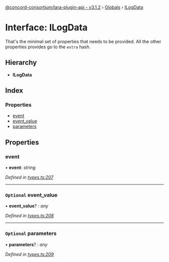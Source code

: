 [@concord-consortium/lara-plugin-api - v3.1.2](../README.md) › [Globals](../globals.md) › [ILogData](ilogdata.md)

# Interface: ILogData

That's the minimal set of properties that needs to be provided.
All the other properties provides go to the `extra` hash.

## Hierarchy

* **ILogData**

## Index

### Properties

* [event](ilogdata.md#event)
* [event_value](ilogdata.md#optional-event_value)
* [parameters](ilogdata.md#optional-parameters)

## Properties

###  event

• **event**: *string*

*Defined in [types.ts:207](../../../lara-typescript/src/plugin-api/types.ts#L207)*

___

### `Optional` event_value

• **event_value**? : *any*

*Defined in [types.ts:208](../../../lara-typescript/src/plugin-api/types.ts#L208)*

___

### `Optional` parameters

• **parameters**? : *any*

*Defined in [types.ts:209](../../../lara-typescript/src/plugin-api/types.ts#L209)*
